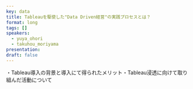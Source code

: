 ```yaml
---
key: data
title: Tableauを駆使した"Data Driven経営"の実践プロセスとは？
format: long
tags: []
speakers:
  - yuya_ohori
  - takuhou_moriyama
presentation: 
draft: false
---
```

・Tableau導入の背景と導入にて得られたメリット・Tableau浸透に向けて取り組んだ活動について